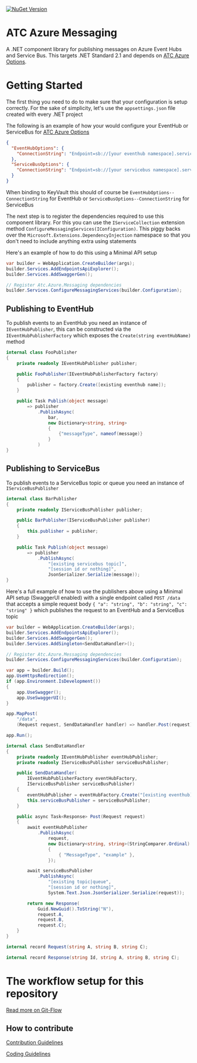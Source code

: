 [![NuGet Version](https://img.shields.io/nuget/v/atc.azure.messaging.svg?logo=nuget&style=for-the-badge)](https://www.nuget.org/packages/Atc.Azure.Messaging)


# ATC Azure Messaging

A .NET component library for publishing messages on Azure Event Hubs and Service Bus. This targets .NET Standard 2.1 and depends on [ATC Azure Options](https://github.com/atc-net/atc-azure-options).

# Getting Started

The first thing you need to do to make sure that your configuration is setup correctly. For the sake of simplicity, let's use the `appsettings.json` file created with every .NET project

The following is an example of how your would configure your EventHub or ServiceBus for [ATC Azure Options](https://github.com/atc-net/atc-azure-options)

```json
{  
  "EventHubOptions": {
    "ConnectionString": "Endpoint=sb://[your eventhub namespace].servicebus.windows.net/;SharedAccessKeyName=[eventhub name];SharedAccessKey=[sas key]"    
  },
  "ServiceBusOptions": {
    "ConnectionString": "Endpoint=sb://[your servicebus namespace].servicebus.windows.net/;SharedAccessKeyName=[topic|queue name];SharedAccessKey=[sas key]"
  }
}
```

When binding to KeyVault this should of course be `EventHubOptions--ConnectionString` for EventHub or `ServiceBusOptions--ConnectionString` for ServiceBus

The next step is to register the dependencies required to use this component library. For this you can use the `IServiceCollection` extension method `ConfigureMessagingServices(IConfiguration)`. This piggy backs over the `Microsoft.Extensions.DependencyInjection` namespace so that you don't need to include anything extra using statements

Here's an example of how to do this using a Minimal API setup

```csharp
var builder = WebApplication.CreateBuilder(args);
builder.Services.AddEndpointsApiExplorer();
builder.Services.AddSwaggerGen();

// Register Atc.Azure.Messaging dependencies
builder.Services.ConfigureMessagingServices(builder.Configuration);
```

## Publishing to EventHub

To publish events to an EventHub you need an instance of `IEventHubPublisher`, this can be constructed via the `IEventHubPublisherFactory` which exposes the `Create(string eventHubName)` method

```csharp
internal class FooPublisher 
{
    private readonly IEventHubPublisher publisher;

    public FooPublisher(IEventHubPublisherFactory factory)
    {
        publisher = factory.Create([existing eventhub name]);
    }

    public Task Publish(object message)
        => publisher
            .PublishAsync(
                bar,
                new Dictionary<string, string> 
                {
                    {"messageType", nameof(message)}
                }
            )
}
```

## Publishing to ServiceBus

To publish events to a ServiceBus topic or queue you need an instance of `IServiceBusPublisher`

```csharp
internal class BarPublisher 
{
    private readonly IServiceBusPublisher publisher;

    public BarPublisher(IServiceBusPublisher publisher)
    {
        this.publisher = publisher;
    }

    public Task Publish(object message)
        => publisher
            .PublishAsync(
                "[existing servicebus topic]",
                "[session id or nothing]",
                JsonSerializer.Serialize(message));
}
```

Here's a full example of how to use the publishers above using a Minimal API setup (SwaggerUI enabled) with a single endpoint called `POST /data` that accepts a simple request body `{ "a": "string", "b": "string", "c": "string" }` which publishes the request to an EventHub and a ServiceBus topic

```csharp
var builder = WebApplication.CreateBuilder(args);
builder.Services.AddEndpointsApiExplorer();
builder.Services.AddSwaggerGen();
builder.Services.AddSingleton<SendDataHandler>();

// Register Atc.Azure.Messaging dependencies
builder.Services.ConfigureMessagingServices(builder.Configuration);

var app = builder.Build();
app.UseHttpsRedirection();
if (app.Environment.IsDevelopment())
{
    app.UseSwagger();
    app.UseSwaggerUI();
}

app.MapPost(
    "/data",
    (Request request, SendDataHandler handler) => handler.Post(request));

app.Run();

internal class SendDataHandler
{
    private readonly IEventHubPublisher eventHubPublisher;
    private readonly IServiceBusPublisher serviceBusPublisher;

    public SendDataHandler(
        IEventHubPublisherFactory eventHubFactory,
        IServiceBusPublisher serviceBusPublisher)
    {
        eventHubPublisher = eventHubFactory.Create("[existing eventhub]");
        this.serviceBusPublisher = serviceBusPublisher;
    }

    public async Task<Response> Post(Request request)
    {
        await eventHubPublisher
            .PublishAsync(
                request,
                new Dictionary<string, string>(StringComparer.Ordinal)
                {
                    { "MessageType", "example" },
                });

        await serviceBusPublisher
            .PublishAsync(
                "[existing topic|queue",
                "[session id or nothing]",
                System.Text.Json.JsonSerializer.Serialize(request));

        return new Response(
            Guid.NewGuid().ToString("N"),
            request.A,
            request.B,
            request.C);
    }
}

internal record Request(string A, string B, string C);

internal record Response(string Id, string A, string B, string C);
```


# The workflow setup for this repository
[Read more on Git-Flow](https://github.com/atc-net/atc/tree/master/docs/GitFlow.md)

## How to contribute

[Contribution Guidelines](https://atc-net.github.io/introduction/about-atc#how-to-contribute)

[Coding Guidelines](https://atc-net.github.io/introduction/about-atc#coding-guidelines)
